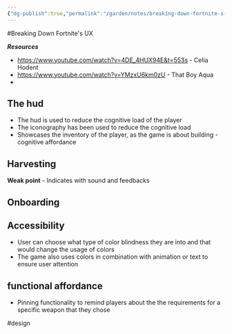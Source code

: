 ```yaml
---
{"dg-publish":true,"permalink":"/garden/notes/breaking-down-fortnite-s-ux/","title":"Breaking Down Fortnite's UX","noteIcon":1,"created":"2024-11-30T20:41:36.000+01:00","updated":"2025-01-03T13:26:49.000+01:00"}
---
```



#Breaking Down Fortnite's UX

***Resources***
- https://www.youtube.com/watch?v=4DE_4HUX94E&t=553s - Celia Hodent
- https://www.youtube.com/watch?v=YMzxU6km0zU - That Boy Aqua
-


## The hud

- The hud is used to reduce the cognitive load of the player
- The iconography has been used to reduce the cognitive load
- Showcases the inventory of the player, as the game is about building - cognitive affordance

## Harvesting

**Weak point** - Indicates with sound and feedbacks

## Onboarding

## Accessibility
- User can choose what type of color blindness they are into and that would change the usage of colors
- The game also uses colors in combination with animation or text to ensure user attention

## functional affordance
- Pinning functionality to remind players about the the requirements for a specific weapon that they chose


#design